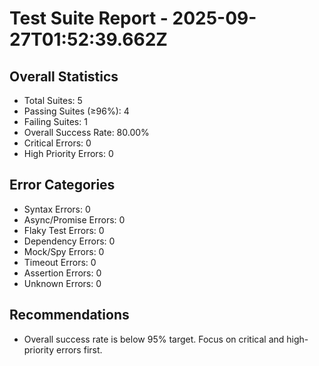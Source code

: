 # Test Suite Report - 2025-09-27T01:52:39.662Z

## Overall Statistics
- Total Suites: 5
- Passing Suites (≥96%): 4
- Failing Suites: 1
- Overall Success Rate: 80.00%
- Critical Errors: 0
- High Priority Errors: 0

## Error Categories
- Syntax Errors: 0
- Async/Promise Errors: 0
- Flaky Test Errors: 0
- Dependency Errors: 0
- Mock/Spy Errors: 0
- Timeout Errors: 0
- Assertion Errors: 0
- Unknown Errors: 0

## Recommendations
- Overall success rate is below 95% target. Focus on critical and high-priority errors first.



